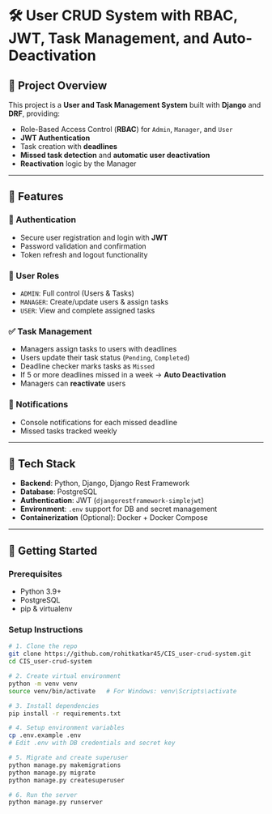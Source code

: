 # 🛠️ User CRUD System with RBAC, JWT, Task Management, and Auto-Deactivation

## 📌 Project Overview

This project is a **User and Task Management System** built with **Django** and **DRF**, providing:
- Role-Based Access Control (**RBAC**) for `Admin`, `Manager`, and `User`
- **JWT Authentication**
- Task creation with **deadlines**
- **Missed task detection** and **automatic user deactivation**
- **Reactivation** logic by the Manager

---

## 🧩 Features

### 🔐 Authentication
- Secure user registration and login with **JWT**
- Password validation and confirmation
- Token refresh and logout functionality

### 👥 User Roles
- `ADMIN`: Full control (Users & Tasks)
- `MANAGER`: Create/update users & assign tasks
- `USER`: View and complete assigned tasks

### ✅ Task Management
- Managers assign tasks to users with deadlines
- Users update their task status (`Pending`, `Completed`)
- Deadline checker marks tasks as `Missed`
- If 5 or more deadlines missed in a week → **Auto Deactivation**
- Managers can **reactivate** users

### 🔔 Notifications
- Console notifications for each missed deadline
- Missed tasks tracked weekly

---

## 🧰 Tech Stack

- **Backend**: Python, Django, Django Rest Framework
- **Database**: PostgreSQL
- **Authentication**: JWT (`djangorestframework-simplejwt`)
- **Environment**: `.env` support for DB and secret management
- **Containerization** (Optional): Docker + Docker Compose

---

## 🚀 Getting Started

### Prerequisites

- Python 3.9+
- PostgreSQL
- pip & virtualenv

### Setup Instructions

```bash
# 1. Clone the repo
git clone https://github.com/rohitkatkar45/CIS_user-crud-system.git
cd CIS_user-crud-system

# 2. Create virtual environment
python -m venv venv
source venv/bin/activate   # For Windows: venv\Scripts\activate

# 3. Install dependencies
pip install -r requirements.txt

# 4. Setup environment variables
cp .env.example .env
# Edit .env with DB credentials and secret key

# 5. Migrate and create superuser
python manage.py makemigrations
python manage.py migrate
python manage.py createsuperuser

# 6. Run the server
python manage.py runserver
